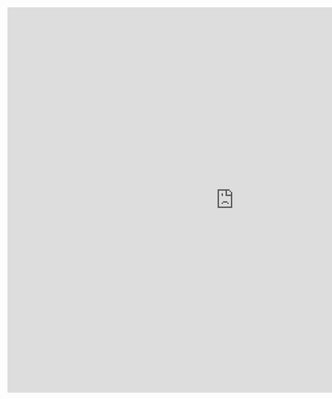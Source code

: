 
<iframe allowtransparency="true" frameborder="0" scrolling="yes" src="http://udsfoundation.webs.com/news" style="border: none; height: 870px; width: 1020px;"> </iframe>
